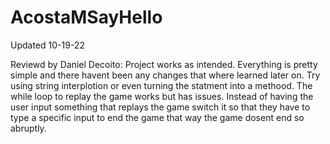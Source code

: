 # AcostaMSayHello
Updated 10-19-22

Reviewd by Daniel Decoito: Project works as intended. Everything is pretty simple and there havent been any changes that where learned later on. Try using string interplotion or even turning the statment into a methood. The while loop to replay the game works but has issues. Instead of having the user input something that replays the game switch it so that they have to type a specific input to end the game that way the game dosent end so abruptly. 
